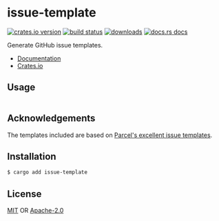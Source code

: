 # issue-template
[![crates.io version][1]][2] [![build status][3]][4]
[![downloads][5]][6] [![docs.rs docs][7]][8]

Generate GitHub issue templates.

- [Documentation][8]
- [Crates.io][2]

## Usage
```txt
```

## Acknowledgements
The templates included are based on [Parcel's excellent issue
templates](https://github.com/parcel-bundler/parcel/tree/master/.github/ISSUE_TEMPLATE).

## Installation
```sh
$ cargo add issue-template
```

## License
[MIT](./LICENSE-MIT) OR [Apache-2.0](./LICENSE-APACHE)

[1]: https://img.shields.io/crates/v/issue-template.svg?style=flat-square
[2]: https://crates.io/crates/issue-template
[3]: https://img.shields.io/travis/yoshuawuyts/issue-template.svg?style=flat-square
[4]: https://travis-ci.org/yoshuawuyts/issue-template
[5]: https://img.shields.io/crates/d/issue-template.svg?style=flat-square
[6]: https://crates.io/crates/issue-template
[7]: https://img.shields.io/badge/docs-latest-blue.svg?style=flat-square
[8]: https://docs.rs/issue-template
